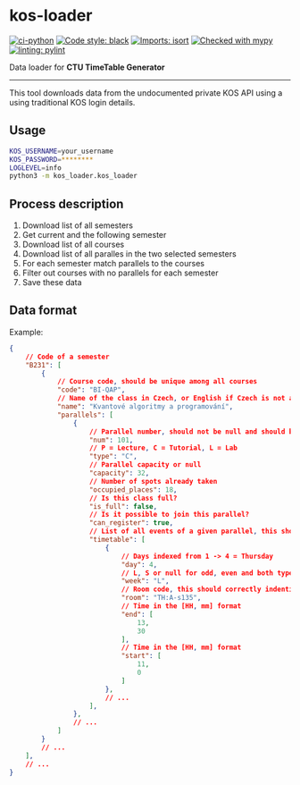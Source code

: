 # kos-loader

[![ci-python](https://github.com/antoninkriz/CTU-TimeTable-Generator/actions/workflows/ci-python.yml/badge.svg)](https://github.com/antoninkriz/CTU-TimeTable-Generator/actions/workflows/ci-python.yml)
[![Code style: black](https://img.shields.io/badge/code%20style-black-000000.svg)](https://github.com/psf/black)
[![Imports: isort](https://img.shields.io/badge/%20imports-isort-%231674b1?style=flat&labelColor=ef8336)](https://pycqa.github.io/isort/)
[![Checked with mypy](https://www.mypy-lang.org/static/mypy_badge.svg)](https://mypy-lang.org/)
[![linting: pylint](https://img.shields.io/badge/linting-pylint-yellowgreen)](https://github.com/pylint-dev/pylint)

Data loader for **CTU TimeTable Generator**

---

This tool downloads data from the undocumented private KOS API using a using traditional KOS login details.


## Usage

```bash
KOS_USERNAME=your_username
KOS_PASSWORD=********
LOGLEVEL=info
python3 -m kos_loader.kos_loader
```


## Process description

1. Download list of all semesters
2. Get current and the following semester
3. Download list of all courses
4. Download list of all paralles in the two selected semesters
5. For each semester match parallels to the courses
6. Filter out courses with no parallels for each semester
7. Save these data


## Data format

Example:

```json
{
    // Code of a semester
    "B231": [
        {
            // Course code, should be unique among all courses
            "code": "BI-QAP",
            // Name of the class in Czech, or English if Czech is not available, or null
            "name": "Kvantové algoritmy a programování",
            "parallels": [
                {
                    // Parallel number, should not be null and should be uniqe for a course, but I can't promise anything
                    "num": 101,
                    // P = Lecture, C = Tutorial, L = Lab
                    "type": "C",
                    // Parallel capacity or null
                    "capacity": 32,
                    // Number of spots already taken
                    "occupied_places": 18,
                    // Is this class full?
                    "is_full": false,
                    // Is it possible to join this parallel?
                    "can_register": true,
                    // List of all events of a given parallel, this shouldn't be empty
                    "timetable": [
                        {
                            // Days indexed from 1 -> 4 = Thursday
                            "day": 4,
                            // L, S or null for odd, even and both types of weeks classes
                            "week": "L",
                            // Room code, this should correctly indentify a room, or null
                            "room": "TH:A-s135",
                            // Time in the [HH, mm] format
                            "end": [
                                13,
                                30
                            ],
                            // Time in the [HH, mm] format
                            "start": [
                                11,
                                0
                            ]
                        },
                        // ...
                    ],
                },
                // ...
            ]
        }
        // ...
    ],
    // ...
}
```
